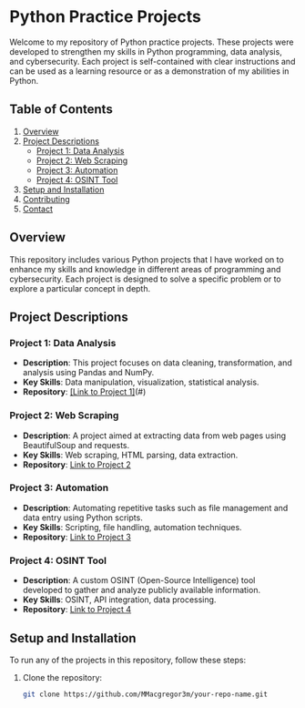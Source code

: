 # Python Practice Projects

Welcome to my repository of Python practice projects. These projects were developed to strengthen my skills in Python programming, data analysis, and cybersecurity. Each project is self-contained with clear instructions and can be used as a learning resource or as a demonstration of my abilities in Python.

## Table of Contents
1. [Overview](#overview)
2. [Project Descriptions](#project-descriptions)
   - [Project 1: Data Analysis](#project-1-data-analysis)
   - [Project 2: Web Scraping](#project-2-web-scraping)
   - [Project 3: Automation](#project-3-automation)
   - [Project 4: OSINT Tool](#project-4-osint-tool)
3. [Setup and Installation](#setup-and-installation)
4. [Contributing](#contributing)
5. [Contact](#contact)

## Overview

This repository includes various Python projects that I have worked on to enhance my skills and knowledge in different areas of programming and cybersecurity. Each project is designed to solve a specific problem or to explore a particular concept in depth.

## Project Descriptions

### Project 1: Data Analysis
- **Description**: This project focuses on data cleaning, transformation, and analysis using Pandas and NumPy.
- **Key Skills**: Data manipulation, visualization, statistical analysis.
- **Repository**: [[Link to Project 1]](https://github.com/MMacgregor3m/vslessons/blob/main/%23%20PORT%20SCANNER.py)(#)

### Project 2: Web Scraping
- **Description**: A project aimed at extracting data from web pages using BeautifulSoup and requests.
- **Key Skills**: Web scraping, HTML parsing, data extraction.
- **Repository**: [Link to Project 2](#)

### Project 3: Automation
- **Description**: Automating repetitive tasks such as file management and data entry using Python scripts.
- **Key Skills**: Scripting, file handling, automation techniques.
- **Repository**: [Link to Project 3](#)

### Project 4: OSINT Tool
- **Description**: A custom OSINT (Open-Source Intelligence) tool developed to gather and analyze publicly available information.
- **Key Skills**: OSINT, API integration, data processing.
- **Repository**: [Link to Project 4](#)

## Setup and Installation

To run any of the projects in this repository, follow these steps:

1. Clone the repository:
   ```bash
   git clone https://github.com/MMacgregor3m/your-repo-name.git
